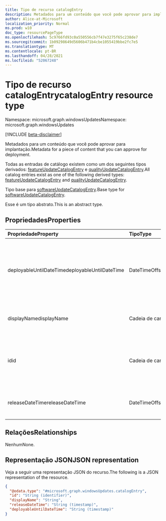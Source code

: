 ```yaml
---
title: Tipo de recurso catalogEntry
description: Metadados para um conteúdo que você pode aprovar para implantação.
author: Alice-at-Microsoft
localization_priority: Normal
ms.prod: w10
doc_type: resourcePageType
ms.openlocfilehash: 5c9766fd93c0a550556cb7f47e3275f65c238de7
ms.sourcegitcommit: 1b09298649d5606b471b4cbe1055419bbe2fc7e5
ms.translationtype: MT
ms.contentlocale: pt-BR
ms.lasthandoff: 04/28/2021
ms.locfileid: "52067248"
---
```

# <a name="catalogentry-resource-type"></a><span data-ttu-id="ab3ca-103">Tipo de recurso catalogEntry</span><span class="sxs-lookup"><span data-stu-id="ab3ca-103">catalogEntry resource type</span></span>

<span data-ttu-id="ab3ca-104">Namespace: microsoft.graph.windowsUpdates</span><span class="sxs-lookup"><span data-stu-id="ab3ca-104">Namespace: microsoft.graph.windowsUpdates</span></span>

[!INCLUDE [beta-disclaimer](../../includes/beta-disclaimer.md)]

<span data-ttu-id="ab3ca-105">Metadados para um conteúdo que você pode aprovar para implantação.</span><span class="sxs-lookup"><span data-stu-id="ab3ca-105">Metadata for a piece of content that you can approve for deployment.</span></span>

<span data-ttu-id="ab3ca-106">Todas as entradas de catálogo existem como um dos seguintes tipos derivados: [featureUpdateCatalogEntry](../resources/windowsupdates-featureupdatecatalogentry.md) e [qualityUpdateCatalogEntry](../resources/windowsupdates-qualityupdatecatalogentry.md).</span><span class="sxs-lookup"><span data-stu-id="ab3ca-106">All catalog entries exist as one of the following derived types: [featureUpdateCatalogEntry](../resources/windowsupdates-featureupdatecatalogentry.md) and [qualityUpdateCatalogEntry](../resources/windowsupdates-qualityupdatecatalogentry.md).</span></span>

<span data-ttu-id="ab3ca-107">Tipo base para [softwareUpdateCatalogEntry](../resources/windowsupdates-softwareupdatecatalogentry.md).</span><span class="sxs-lookup"><span data-stu-id="ab3ca-107">Base type for [softwareUpdateCatalogEntry](../resources/windowsupdates-softwareupdatecatalogentry.md).</span></span>

<span data-ttu-id="ab3ca-108">Esse é um tipo abstrato.</span><span class="sxs-lookup"><span data-stu-id="ab3ca-108">This is an abstract type.</span></span>

## <a name="properties"></a><span data-ttu-id="ab3ca-109">Propriedades</span><span class="sxs-lookup"><span data-stu-id="ab3ca-109">Properties</span></span>
|<span data-ttu-id="ab3ca-110">Propriedade</span><span class="sxs-lookup"><span data-stu-id="ab3ca-110">Property</span></span>|<span data-ttu-id="ab3ca-111">Tipo</span><span class="sxs-lookup"><span data-stu-id="ab3ca-111">Type</span></span>|<span data-ttu-id="ab3ca-112">Descrição</span><span class="sxs-lookup"><span data-stu-id="ab3ca-112">Description</span></span>|
|:---|:---|:---|
|<span data-ttu-id="ab3ca-113">deployableUntilDateTime</span><span class="sxs-lookup"><span data-stu-id="ab3ca-113">deployableUntilDateTime</span></span>|<span data-ttu-id="ab3ca-114">DateTimeOffset</span><span class="sxs-lookup"><span data-stu-id="ab3ca-114">DateTimeOffset</span></span>|<span data-ttu-id="ab3ca-115">A data em que o conteúdo não está mais disponível para implantação usando o serviço.</span><span class="sxs-lookup"><span data-stu-id="ab3ca-115">The date on which the content is no longer available to deploy using the service.</span></span> <span data-ttu-id="ab3ca-116">Somente leitura.</span><span class="sxs-lookup"><span data-stu-id="ab3ca-116">Read-only.</span></span>|
|<span data-ttu-id="ab3ca-117">displayName</span><span class="sxs-lookup"><span data-stu-id="ab3ca-117">displayName</span></span>|<span data-ttu-id="ab3ca-118">Cadeia de caracteres</span><span class="sxs-lookup"><span data-stu-id="ab3ca-118">String</span></span>|<span data-ttu-id="ab3ca-119">O nome de exibição do conteúdo.</span><span class="sxs-lookup"><span data-stu-id="ab3ca-119">The display name of the content.</span></span> <span data-ttu-id="ab3ca-120">Somente leitura.</span><span class="sxs-lookup"><span data-stu-id="ab3ca-120">Read-only.</span></span>|
|<span data-ttu-id="ab3ca-121">id</span><span class="sxs-lookup"><span data-stu-id="ab3ca-121">id</span></span>|<span data-ttu-id="ab3ca-122">Cadeia de caracteres</span><span class="sxs-lookup"><span data-stu-id="ab3ca-122">String</span></span>|<span data-ttu-id="ab3ca-123">O identificador exclusivo para a entrada do catálogo.</span><span class="sxs-lookup"><span data-stu-id="ab3ca-123">The unique identifier for the catalog entry.</span></span> <span data-ttu-id="ab3ca-124">Somente leitura.</span><span class="sxs-lookup"><span data-stu-id="ab3ca-124">Read-only.</span></span>|
|<span data-ttu-id="ab3ca-125">releaseDateTime</span><span class="sxs-lookup"><span data-stu-id="ab3ca-125">releaseDateTime</span></span>|<span data-ttu-id="ab3ca-126">DateTimeOffset</span><span class="sxs-lookup"><span data-stu-id="ab3ca-126">DateTimeOffset</span></span>|<span data-ttu-id="ab3ca-127">A data de lançamento do conteúdo.</span><span class="sxs-lookup"><span data-stu-id="ab3ca-127">The release date for the content.</span></span> <span data-ttu-id="ab3ca-128">Somente leitura.</span><span class="sxs-lookup"><span data-stu-id="ab3ca-128">Read-only.</span></span>|

## <a name="relationships"></a><span data-ttu-id="ab3ca-129">Relações</span><span class="sxs-lookup"><span data-stu-id="ab3ca-129">Relationships</span></span>
<span data-ttu-id="ab3ca-130">Nenhum</span><span class="sxs-lookup"><span data-stu-id="ab3ca-130">None.</span></span>

## <a name="json-representation"></a><span data-ttu-id="ab3ca-131">Representação JSON</span><span class="sxs-lookup"><span data-stu-id="ab3ca-131">JSON representation</span></span>
<span data-ttu-id="ab3ca-132">Veja a seguir uma representação JSON do recurso.</span><span class="sxs-lookup"><span data-stu-id="ab3ca-132">The following is a JSON representation of the resource.</span></span>
<!-- {
  "blockType": "resource",
  "keyProperty": "id",
  "@odata.type": "microsoft.graph.windowsUpdates.catalogEntry",
  "openType": false
}
-->
``` json
{
  "@odata.type": "#microsoft.graph.windowsUpdates.catalogEntry",
  "id": "String (identifier)",
  "displayName": "String",
  "releaseDateTime": "String (timestamp)",
  "deployableUntilDateTime": "String (timestamp)"
}
```

